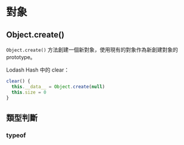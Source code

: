 # 對象

## Object.create()

`Object.create()` 方法創建一個新對象，使用現有的對象作為新創建對象的 prototype。

Lodash Hash 中的 clear：

```js
clear() {
  this.__data__ = Object.create(null)
  this.size = 0
}
```

## 類型判斷

### typeof

